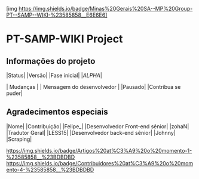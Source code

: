 [img https://img.shields.io/badge/Minas%20Gerais%20SA--MP%20Group-PT--SAMP--WIKI-%23585858__E6E6E6]

# PT-SAMP-WIKI Project


## Informações do projeto
|Status|      |Versão|
|Fase inicial|  |*ALPHA*|


| Mudanças | | Mensagem do desenvolvedor |
|Pausado|    |Contribua se puder|

## Agradecimentos especiais
|Nome|   |Contribuição|
|Felipe_|  |Desenvolvedor Front-end sênior|
|zohaN|    |Tradutor Geral|
|LESS15|   |Desenvolvedor back-end sênior|
|Johnny|   |Scraping|

https://img.shields.io/badge/Artigos%20at%C3%A9%20o%20momento-1-%23585858__%23BDBDBD
https://img.shields.io/badge/Contribuidores%20at%C3%A9%20o%20momento-4-%23585858__%23BDBDBD
